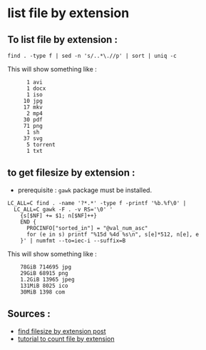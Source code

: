 # list file by extension

## To list file by extension :
```
find . -type f | sed -n 's/..*\.//p' | sort | uniq -c
```

This will show something like :
```
      1 avi
      1 docx
      1 iso
     10 jpg
     17 mkv
      2 mp4
     30 pdf
     71 png
      1 sh
     37 svg
      5 torrent
      1 txt
```

## to get filesize by extension :

- prerequisite : `gawk` package must be installed.
```
LC_ALL=C find . -name '?*.*' -type f -printf '%b.%f\0' |
  LC_ALL=C gawk -F . -v RS='\0' '
    {s[$NF] += $1; n[$NF]++}
    END {
      PROCINFO["sorted_in"] = "@val_num_asc"
      for (e in s) printf "%15d %4d %s\n", s[e]*512, n[e], e
    }' | numfmt --to=iec-i --suffix=B
```

This will show something like :
```
    78GiB 714695 jpg
    29GiB 68915 png
    1.2GiB 13965 jpeg
    131MiB 8025 ico
    30MiB 1398 com
```

## Sources :

- [find filesize by extension post](https://unix.stackexchange.com/questions/308846/how-to-find-total-filesize-grouped-by-extension)
- [tutorial to count file by extension](https://www.2daygeek.com/how-to-count-files-by-extension-in-linux/)
